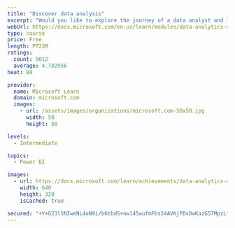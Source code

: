 ```yaml
---
title: "Discover data analysis"
excerpt: "Would you like to explore the journey of a data analyst and learn how a data analyst tells a story with data? In this module, you will explore the different roles in data and learn the different tasks of a data analyst."
webUrl: https://docs.microsoft.com/en-us/learn/modules/data-analytics-microsoft/
type: course
price: Free
length: PT23M
ratings:
  count: 9012
  average: 4.782956
heat: 88

provider:
  name: Microsoft Learn
  domain: microsoft.com
  images:
    - url: /assets/images/organizations/microsoft.com-50x50.jpg
      width: 50
      height: 50

levels:
  - Intermediate

topics:
  - Power BI

images:
  - url: https://docs.microsoft.com/learn/achievements/data-analytics-and-microsoft-social.png
    width: 640
    height: 320
    isCached: true

secured: "+Y+G23lSNIweNL4oN9i/b6tbdS+nw145wufmFbs24AVKjPDvDwKazG57MpzLfjuxv1ysPQgsePh4RexZoqPlt/kiw1hJYzCKg767hLsdEM/jp2xnNXAEG4gXw0nwuyTrhYYWEvqThj8PXfdRG0w2HPYb26p3en+ul0zu/bq1MBDjOdZZjStZ/byAM0p/bc3OAe+si2m0was8YjUqfW2DMQ1t1b6TMA2ACwiZFRLl/U2pTJGJn2YQp65LU1gN+fdRbZhAbgLfBdE5NtqDuXujS0aNUFfcDDPBwoVao4JDMj1XsLJ/y9wUW8qBeImREuPeZYWNY6zU5cbdUARRBi2XG50zGkgf+xSAyTqams1JYTLBBgB+9KJUv8b1Sfvg1fuABKSKwOqAOrvQsD4MsRSV41QXfZRKzpICa75Nq3Ns1Vs=;WtizQFmVvrAoeAslVNdwiw=="
---
```


